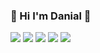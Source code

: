 ### 🌱 Hi I'm Danial 🌱

<img src = "https://img.shields.io/badge/express-20232a.svg?style=flat&logo=express&logoColor=#5FA04E">
<img src = "https://img.shields.io/badge/ts-node-20232a.svg?style=flat&logo=ts-node&logoColor=#3178C6">
<img src = "https://img.shields.io/badge/nestjs-20232a.svg?style=flat&logo=nestjs&logoColor=#E0234E">
<img src = "https://img.shields.io/badge/python-20232a.svg?style=flat&logo=python&logoColor=#3776AB">

<img src="https://github-readme-stats.vercel.app/api/top-langs/?username=dania0x4C&layout=compact&theme=dark"/>
